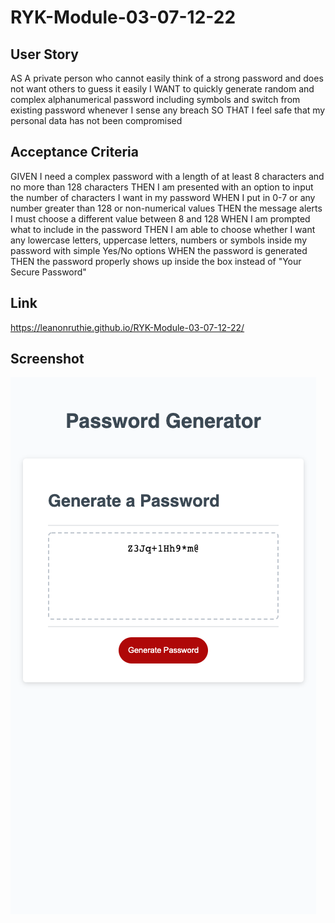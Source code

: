 # RYK-Module-03-07-12-22

## User Story

AS A private person who cannot easily think of a strong password and does not want others to guess it easily
I WANT to quickly generate random and complex alphanumerical password including symbols and switch from existing password whenever I sense any breach
SO THAT I feel safe that my personal data has not been compromised

## Acceptance Criteria

GIVEN I need a complex password with a length of at least 8 characters and no more than 128 characters
THEN I am presented with an option to input the number of characters I want in my password
WHEN I put in 0-7 or any number greater than 128 or non-numerical values
THEN the message alerts I must choose a different value between 8 and 128
WHEN I am prompted what to include in the password
THEN I am able to choose whether I want any lowercase letters, uppercase letters, numbers or symbols inside my password with simple Yes/No options
WHEN the password is generated
THEN the password properly shows up inside the box instead of "Your Secure Password"

## Link
<a href = https://leanonruthie.github.io/RYK-Module-03-07-12-22>https://leanonruthie.github.io/RYK-Module-03-07-12-22/</a>

## Screenshot

<img src="./Assets/Images/leanonruthie.github.io_RYK-Module-03-07-12-22_.png" alt="Screenshot"/>


